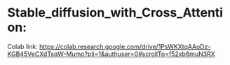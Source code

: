 # Stable_diffusion_with_Cross_Attention:

Colab link: https://colab.research.google.com/drive/1PsWKXtqAAoDz-KGB45VeCXdTsqW-Mumo?pli=1&authuser=0#scrollTo=f52xb6muN3RX
